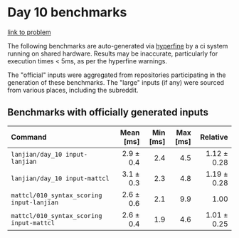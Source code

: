 # Day 10 benchmarks

[link to problem](http://adventofcode.com/2021/day/10)

The following benchmarks are auto-generated via [hyperfine](https://github.com/sharkdp/hyperfine) by a ci system running on shared hardware. Results may be inaccurate, particularly for execution times < 5ms, as per the hyperfine warnings.

The "official" inputs were aggregated from repositories participating in the generation of these benchmarks. The "large" inputs (if any) were sourced from various places, including the subreddit.

## Benchmarks with officially generated inputs
| Command | Mean [ms] | Min [ms] | Max [ms] | Relative |
|:---|---:|---:|---:|---:|
| `lanjian/day_10 input-lanjian` | 2.9 ± 0.4 | 2.4 | 4.5 | 1.12 ± 0.28 |
| `lanjian/day_10 input-mattcl` | 3.1 ± 0.3 | 2.3 | 4.8 | 1.19 ± 0.28 |
| `mattcl/010_syntax_scoring input-lanjian` | 2.6 ± 0.6 | 2.1 | 9.9 | 1.00 |
| `mattcl/010_syntax_scoring input-mattcl` | 2.6 ± 0.4 | 1.9 | 4.6 | 1.01 ± 0.25 |
